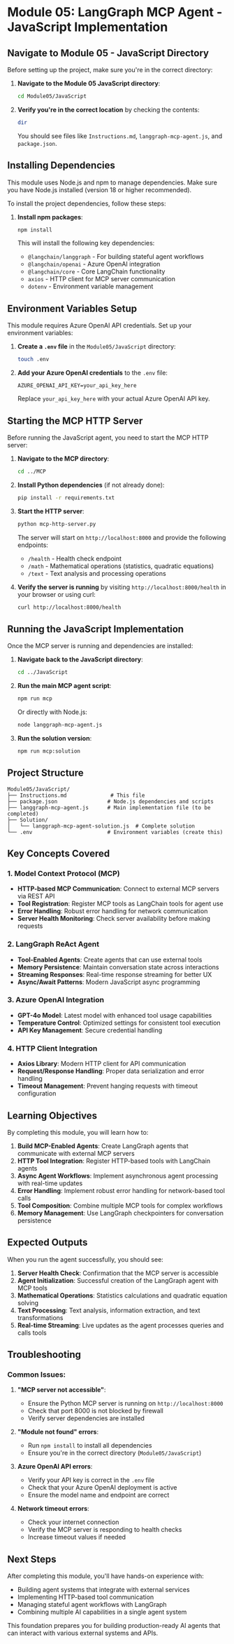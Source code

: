 # Module 05: LangGraph MCP Agent - JavaScript Implementation

## Navigate to Module 05 - JavaScript Directory

Before setting up the project, make sure you're in the correct directory:

1. **Navigate to the Module 05 JavaScript directory**:

   ```bash
   cd Module05/JavaScript
   ```

2. **Verify you're in the correct location** by checking the contents:

   ```bash
   dir
   ```

   You should see files like `Instructions.md`, `langgraph-mcp-agent.js`, and `package.json`.

## Installing Dependencies

This module uses Node.js and npm to manage dependencies. Make sure you have Node.js installed (version 18 or higher recommended).

To install the project dependencies, follow these steps:

1. **Install npm packages**:

   ```bash
   npm install
   ```

   This will install the following key dependencies:
   - `@langchain/langgraph` - For building stateful agent workflows
   - `@langchain/openai` - Azure OpenAI integration
   - `@langchain/core` - Core LangChain functionality
   - `axios` - HTTP client for MCP server communication
   - `dotenv` - Environment variable management

## Environment Variables Setup

This module requires Azure OpenAI API credentials. Set up your environment variables:

1. **Create a `.env` file** in the `Module05/JavaScript` directory:

   ```bash
   touch .env
   ```

2. **Add your Azure OpenAI credentials** to the `.env` file:

   ```env
   AZURE_OPENAI_API_KEY=your_api_key_here
   ```

   Replace `your_api_key_here` with your actual Azure OpenAI API key.

## Starting the MCP HTTP Server

Before running the JavaScript agent, you need to start the MCP HTTP server:

1. **Navigate to the MCP directory**:

   ```bash
   cd ../MCP
   ```

2. **Install Python dependencies** (if not already done):

   ```bash
   pip install -r requirements.txt
   ```

3. **Start the HTTP server**:

   ```bash
   python mcp-http-server.py
   ```

   The server will start on `http://localhost:8000` and provide the following endpoints:
   - `/health` - Health check endpoint
   - `/math` - Mathematical operations (statistics, quadratic equations)
   - `/text` - Text analysis and processing operations

4. **Verify the server is running** by visiting `http://localhost:8000/health` in your browser or using curl:

   ```bash
   curl http://localhost:8000/health
   ```

## Running the JavaScript Implementation

Once the MCP server is running and dependencies are installed:

1. **Navigate back to the JavaScript directory**:

   ```bash
   cd ../JavaScript
   ```

2. **Run the main MCP agent script**:

   ```bash
   npm run mcp
   ```

   Or directly with Node.js:

   ```bash
   node langgraph-mcp-agent.js
   ```

3. **Run the solution version**:

   ```bash
   npm run mcp:solution
   ```

## Project Structure

```
Module05/JavaScript/
├── Instructions.md              # This file
├── package.json                # Node.js dependencies and scripts
├── langgraph-mcp-agent.js      # Main implementation file (to be completed)
├── Solution/
│   └── langgraph-mcp-agent-solution.js  # Complete solution
└── .env                        # Environment variables (create this)
```

## Key Concepts Covered

### 1. Model Context Protocol (MCP)
- **HTTP-based MCP Communication**: Connect to external MCP servers via REST API
- **Tool Registration**: Register MCP tools as LangChain tools for agent use
- **Error Handling**: Robust error handling for network communication
- **Server Health Monitoring**: Check server availability before making requests

### 2. LangGraph ReAct Agent
- **Tool-Enabled Agents**: Create agents that can use external tools
- **Memory Persistence**: Maintain conversation state across interactions
- **Streaming Responses**: Real-time response streaming for better UX
- **Async/Await Patterns**: Modern JavaScript async programming

### 3. Azure OpenAI Integration
- **GPT-4o Model**: Latest model with enhanced tool usage capabilities
- **Temperature Control**: Optimized settings for consistent tool execution
- **API Key Management**: Secure credential handling

### 4. HTTP Client Integration
- **Axios Library**: Modern HTTP client for API communication
- **Request/Response Handling**: Proper data serialization and error handling
- **Timeout Management**: Prevent hanging requests with timeout configuration

## Learning Objectives

By completing this module, you will learn how to:

1. **Build MCP-Enabled Agents**: Create LangGraph agents that communicate with external MCP servers
2. **HTTP Tool Integration**: Register HTTP-based tools with LangChain agents
3. **Async Agent Workflows**: Implement asynchronous agent processing with real-time updates
4. **Error Handling**: Implement robust error handling for network-based tool calls
5. **Tool Composition**: Combine multiple MCP tools for complex workflows
6. **Memory Management**: Use LangGraph checkpointers for conversation persistence

## Expected Outputs

When you run the agent successfully, you should see:

1. **Server Health Check**: Confirmation that the MCP server is accessible
2. **Agent Initialization**: Successful creation of the LangGraph agent with MCP tools
3. **Mathematical Operations**: Statistics calculations and quadratic equation solving
4. **Text Processing**: Text analysis, information extraction, and text transformations
5. **Real-time Streaming**: Live updates as the agent processes queries and calls tools

## Troubleshooting

### Common Issues:

1. **"MCP server not accessible"**:
   - Ensure the Python MCP server is running on `http://localhost:8000`
   - Check that port 8000 is not blocked by firewall
   - Verify server dependencies are installed

2. **"Module not found" errors**:
   - Run `npm install` to install all dependencies
   - Ensure you're in the correct directory (`Module05/JavaScript`)

3. **Azure OpenAI API errors**:
   - Verify your API key is correct in the `.env` file
   - Check that your Azure OpenAI deployment is active
   - Ensure the model name and endpoint are correct

4. **Network timeout errors**:
   - Check your internet connection
   - Verify the MCP server is responding to health checks
   - Increase timeout values if needed

## Next Steps

After completing this module, you'll have hands-on experience with:
- Building agent systems that integrate with external services
- Implementing HTTP-based tool communication
- Managing stateful agent workflows with LangGraph
- Combining multiple AI capabilities in a single agent system

This foundation prepares you for building production-ready AI agents that can interact with various external systems and APIs.